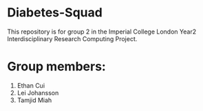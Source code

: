 # Diabetes-Squad
This repository is for group 2 in the Imperial College London Year2 Interdisciplinary Research Computing Project.

# Group members:
1. Ethan Cui
2. Lei Johansson
3. Tamjid Miah
